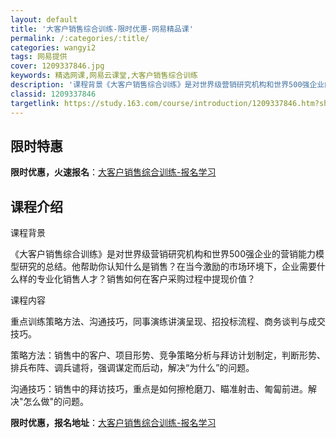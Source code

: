 ```yaml
---
layout: default
title: '大客户销售综合训练-限时优惠-网易精品课'
permalink: /:categories/:title/
categories: wangyi2
tags: 网易提供
cover: 1209337846.jpg
keywords: 精选网课,网易云课堂,大客户销售综合训练
description: '课程背景《大客户销售综合训练》是对世界级营销研究机构和世界500强企业的营销能力模型研究的总结。他帮助你认知什么是销售？'
classid: 1209337846
targetlink: https://study.163.com/course/introduction/1209337846.htm?share=1&shareId=1025206652&utm_campaign=share&utm_medium=iphoneShare&utm_source=&utm_u=1025206652
---
```


## 限时特惠

**限时优惠，火速报名**：[大客户销售综合训练-报名学习](https://study.163.com/course/introduction/1209337846.htm?share=1&shareId=1025206652&utm_campaign=share&utm_medium=iphoneShare&utm_source=&utm_u=1025206652)

## 课程介绍

课程背景

《大客户销售综合训练》是对世界级营销研究机构和世界500强企业的营销能力模型研究的总结。他帮助你认知什么是销售？在当今激励的市场环境下，企业需要什么样的专业化销售人才？销售如何在客户采购过程中提现价值？

课程内容

重点训练策略方法、沟通技巧，同事演练讲演呈现、招投标流程、商务谈判与成交技巧。

策略方法：销售中的客户、项目形势、竞争策略分析与拜访计划制定，判断形势、排兵布阵、调兵谴将，强调谋定而后动，解决“为什么”的问题。

沟通技巧：销售中的拜访技巧，重点是如何擦枪磨刀、瞄准射击、匍匐前进。解决"怎么做"的问题。

**限时优惠，报名地址**：[大客户销售综合训练-报名学习](https://study.163.com/course/introduction/1209337846.htm?share=1&shareId=1025206652&utm_campaign=share&utm_medium=iphoneShare&utm_source=&utm_u=1025206652)

